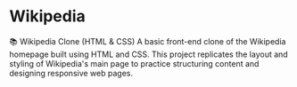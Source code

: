 # Wikipedia
📚 Wikipedia Clone (HTML &amp; CSS) A basic front-end clone of the Wikipedia homepage built using HTML and CSS. This project replicates the layout and styling of Wikipedia's main page to practice structuring content and designing responsive web pages.
